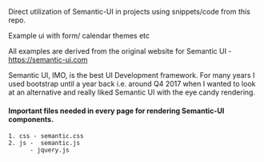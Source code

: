 Direct utilization of Semantic-UI in projects using snippets/code from this repo.

Example ui with form/ calendar themes etc

All examples are derived from the original website for Semantic UI - https://semantic-ui.com

Semantic UI, IMO, is the best UI Development framework.
For many years I used bootstrap until a year back i.e. around Q4 2017 when I wanted to look at an alternative
and really liked Semantic UI with the eye candy rendering.


#### Important files needed in every page for rendering Semantic-UI components.
    1. css - semantic.css
    2. js -  semantic.js
          - jquery.js
